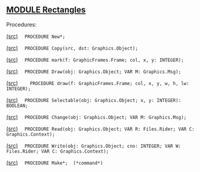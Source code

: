 
## [MODULE Rectangles](https://github.com/io-core/Draw/blob/main/Rectangles.Mod)

Procedures:


[(src)](https://github.com/io-core/Draw/blob/main/Rectangles.Mod#L13) `  PROCEDURE New*;`

[(src)](https://github.com/io-core/Draw/blob/main/Rectangles.Mod#L18) `  PROCEDURE Copy(src, dst: Graphics.Object);`

[(src)](https://github.com/io-core/Draw/blob/main/Rectangles.Mod#L23) `  PROCEDURE mark(f: GraphicFrames.Frame; col, x, y: INTEGER);`

[(src)](https://github.com/io-core/Draw/blob/main/Rectangles.Mod#L27) `  PROCEDURE Draw(obj: Graphics.Object; VAR M: Graphics.Msg);`

[(src)](https://github.com/io-core/Draw/blob/main/Rectangles.Mod#L30) `    PROCEDURE draw(f: GraphicFrames.Frame; col, x, y, w, h, lw: INTEGER);`

[(src)](https://github.com/io-core/Draw/blob/main/Rectangles.Mod#L55) `  PROCEDURE Selectable(obj: Graphics.Object; x, y: INTEGER): BOOLEAN;`

[(src)](https://github.com/io-core/Draw/blob/main/Rectangles.Mod#L60) `  PROCEDURE Change(obj: Graphics.Object; VAR M: Graphics.Msg);`

[(src)](https://github.com/io-core/Draw/blob/main/Rectangles.Mod#L69) `  PROCEDURE Read(obj: Graphics.Object; VAR R: Files.Rider; VAR C: Graphics.Context);`

[(src)](https://github.com/io-core/Draw/blob/main/Rectangles.Mod#L76) `  PROCEDURE Write(obj: Graphics.Object; cno: INTEGER; VAR W: Files.Rider; VAR C: Graphics.Context);`

[(src)](https://github.com/io-core/Draw/blob/main/Rectangles.Mod#L92) `  PROCEDURE Make*;  (*command*)`

